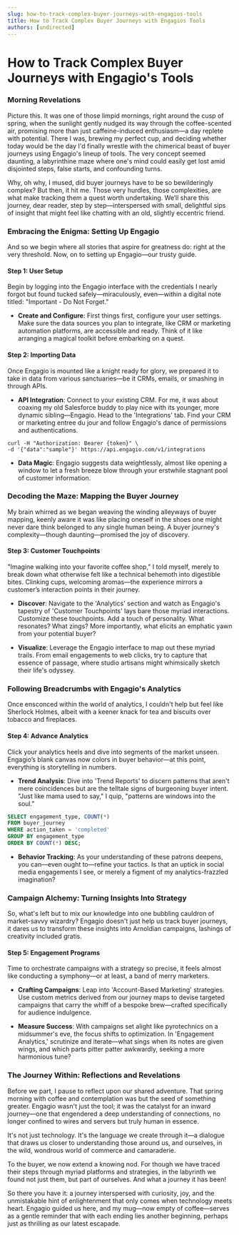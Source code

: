```yaml
---
slug: how-to-track-complex-buyer-journeys-with-engagios-tools
title: How to Track Complex Buyer Journeys with Engagios Tools
authors: [undirected]
---
```



# How to Track Complex Buyer Journeys with Engagio's Tools

### Morning Revelations

Picture this. It was one of those limpid mornings, right around the cusp of spring, when the sunlight gently nudged its way through the coffee-scented air, promising more than just caffeine-induced enthusiasm—a day replete with potential. There I was, brewing my perfect cup, and deciding whether today would be the day I'd finally wrestle with the chimerical beast of buyer journeys using Engagio's lineup of tools. The very concept seemed daunting, a labyrinthine maze where one's mind could easily get lost amid disjointed steps, false starts, and confounding turns.

Why, oh why, I mused, did buyer journeys have to be so bewilderingly complex? But then, it hit me. Those very hurdles, those complexities, are what make tracking them a quest worth undertaking. We’ll share this journey, dear reader, step by step—interspersed with small, delightful sips of insight that might feel like chatting with an old, slightly eccentric friend.

### Embracing the Enigma: Setting Up Engagio

And so we begin where all stories that aspire for greatness do: right at the very threshold. Now, on to setting up Engagio—our trusty guide. 

#### Step 1: **User Setup**

Begin by logging into the Engagio interface with the credentials I nearly forgot but found tucked safely—miraculously, even—within a digital note titled: "Important - Do Not Forget."

- **Create and Configure**: First things first, configure your user settings. Make sure the data sources you plan to integrate, like CRM or marketing automation platforms, are accessible and ready. Think of it like arranging a magical toolkit before embarking on a quest.

#### Step 2: **Importing Data**

Once Engagio is mounted like a knight ready for glory, we prepared it to take in data from various sanctuaries—be it CRMs, emails, or smashing in through APIs.

- **API Integration**: Connect to your existing CRM. For me, it was about coaxing my old Salesforce buddy to play nice with its younger, more dynamic sibling—Engagio. Head to the 'Integrations' tab. Find your CRM or marketing entree du jour and follow Engagio's dance of permissions and authentications.

```shell
curl -H "Authorization: Bearer {token}" \
-d '{"data":"sample"}' https://api.engagio.com/v1/integrations
```

- **Data Magic**: Engagio suggests data weightlessly, almost like opening a window to let a fresh breeze blow through your erstwhile stagnant pool of customer information.

### Decoding the Maze: Mapping the Buyer Journey

My brain whirred as we began weaving the winding alleyways of buyer mapping, keenly aware it was like placing oneself in the shoes one might never dare think belonged to any single human being. A buyer journey's complexity—though daunting—promised the joy of discovery.

#### Step 3: **Customer Touchpoints**

"Imagine walking into your favorite coffee shop," I told myself, merely to break down what otherwise felt like a technical behemoth into digestible bites. Clinking cups, welcoming aromas—the experience mirrors a customer’s interaction points in their journey. 

- **Discover**: Navigate to the 'Analytics' section and watch as Engagio's tapestry of 'Customer Touchpoints' lays bare those myriad interactions. Customize these touchpoints. Add a touch of personality. What resonates? What zings? More importantly, what elicits an emphatic yawn from your potential buyer?

- **Visualize**: Leverage the Engagio interface to map out these myriad trails. From email engagements to web clicks, try to capture that essence of passage, where studio artisans might whimsically sketch their life's odyssey.

### Following Breadcrumbs with Engagio's Analytics

Once ensconced within the world of analytics, I couldn't help but feel like Sherlock Holmes, albeit with a keener knack for tea and biscuits over tobacco and fireplaces.

#### Step 4: **Advance Analytics**

Click your analytics heels and dive into segments of the market unseen. Engagio’s blank canvas now colors in buyer behavior—at this point, everything is storytelling in numbers.

- **Trend Analysis**: Dive into 'Trend Reports' to discern patterns that aren't mere coincidences but are the telltale signs of burgeoning buyer intent. "Just like mama used to say," I quip, "patterns are windows into the soul."

```sql
SELECT engagement_type, COUNT(*) 
FROM buyer_journey
WHERE action_taken = 'completed'
GROUP BY engagement_type
ORDER BY COUNT(*) DESC;
```

- **Behavior Tracking**: As your understanding of these patrons deepens, you can—even ought to—refine your tactics. Is that an uptick in social media engagements I see, or merely a figment of my analytics-frazzled imagination?

### Campaign Alchemy: Turning Insights Into Strategy

So, what's left but to mix our knowledge into one bubbling cauldron of market-savvy wizardry? Engagio doesn't just help us track buyer journeys, it dares us to transform these insights into Arnoldian campaigns, lashings of creativity included gratis.

#### Step 5: **Engagement Programs**

Time to orchestrate campaigns with a strategy so precise, it feels almost like conducting a symphony—or at least, a band of merry marketers.

- **Crafting Campaigns**: Leap into 'Account-Based Marketing' strategies. Use custom metrics derived from our journey maps to devise targeted campaigns that carry the whiff of a bespoke brew—crafted specifically for audience indulgence.

- **Measure Success**: With campaigns set alight like pyrotechnics on a midsummer's eve, the focus shifts to optimization. In 'Engagement Analytics,' scrutinize and iterate—what sings when its notes are given wings, and which parts pitter patter awkwardly, seeking a more harmonious tune?

### The Journey Within: Reflections and Revelations

Before we part, I pause to reflect upon our shared adventure. That spring morning with coffee and contemplation was but the seed of something greater. Engagio wasn't just the tool; it was the catalyst for an inward journey—one that engendered a deep understanding of connections, no longer confined to wires and servers but truly human in essence.

It's not just technology. It's the language we create through it—a dialogue that draws us closer to understanding those around us, and ourselves, in the wild, wondrous world of commerce and camaraderie.

To the buyer, we now extend a knowing nod. For though we have traced their steps through myriad platforms and strategies, in the labyrinth we found not just them, but part of ourselves. And what a journey it has been!

So there you have it: a journey interspersed with curiosity, joy, and the unmistakable hint of enlightenment that only comes when technology meets heart. Engagio guided us here, and my mug—now empty of coffee—serves as a gentle reminder that with each ending lies another beginning, perhaps just as thrilling as our latest escapade.
